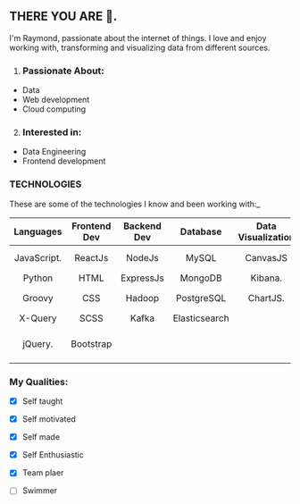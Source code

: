 ## THERE YOU ARE 👋. 
I'm Raymond, passionate about the internet of things. I love and enjoy working with, transforming and visualizing data from different sources.

1. ### Passionate About:
  - Data
  - Web development
  - Cloud computing 

2. ### Interested in:
  - Data Engineering
  - Frontend development


### TECHNOLOGIES
  These are some of the technologies I know and been working with:_



| Languages              | Frontend Dev  | Backend Dev   | Database       | Data Visualization | (BaaS) && Bssd  | Testing     | Other           |
| :---:                  |  :---:        |  :---:        | :---:          | :---:            |  :---:          | :---:         | :---:         |
| JavaScript.            | ReactJs       | NodeJs        | MySQL         | CanvasJS          | Amazone (AWS)   |  Jest         | Linux         |
| Python                 | HTML          | ExpressJs     | MongoDB       |  Kibana.          | Kubernetes      |               | Git           |
| Groovy                 | CSS           | Hadoop        | PostgreSQL    | ChartJS.          | Bash            |               | Visual Studios |
| X-Query                | SCSS          | Kafka         | Elasticsearch |                   | Firebase        |               | Postman        |
| jQuery.                | Bootstrap     |               |               |                   | Heroku          |               | Oxygwn-XML-developer |



### My Qualities:

 - [x]  Self taught
 - [x]  Self motivated
 - [x]  Self made
 - [x]  Self Enthusiastic
 - [x]  Team plaer
 - [ ]  Swimmer


[^1]: My reference.
[^2]: Every new line should be prefixed with 2 spaces.  
  This allows you to have a footnote with multiple lines.
  
[^note]:
     footnotes will still render with numbers instead of the text but allow easier identification and linking.  
    This footnote also has been made with a different syntax using 4 spaces for new lines.
